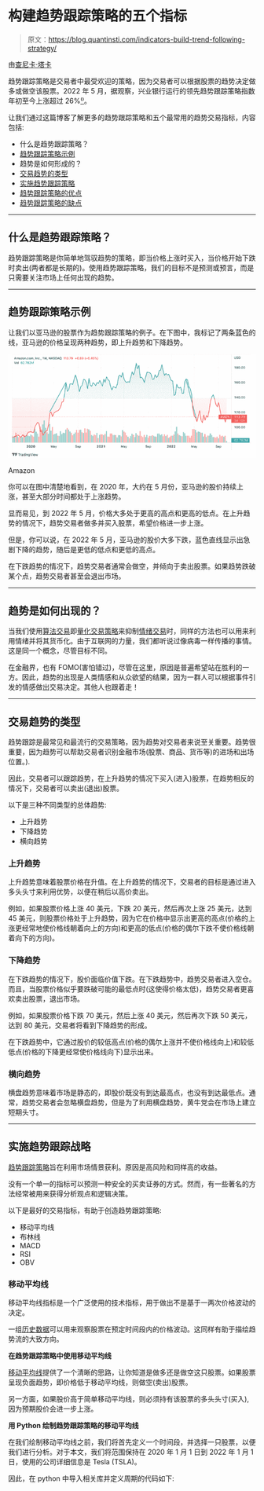 # 构建趋势跟踪策略的五个指标

> 原文：<https://blog.quantinsti.com/indicators-build-trend-following-strategy/>

由[查尼卡·塔卡](https://www.linkedin.com/in/chainika-bahl-thakar-b32971155/)

趋势跟踪策略是交易者中最受欢迎的策略，因为交易者可以根据股票的趋势决定做多或做空该股票。2022 年 5 月，据观察，兴业银行运行的领先趋势跟踪策略指数年初至今上涨超过 26%[⁽⁾](https://www.risk.net/investing/7949186/trend-followings-bumper-returns-mask-fading-convexity)。

让我们通过这篇博客了解更多的趋势跟踪策略和五个最常用的趋势交易指标，内容包括:

*   什么是趋势跟踪策略？
*   [趋势跟踪策略示例](#example-of-trend-following-strategy)
*   趋势是如何形成的？
*   [交易趋势的类型](#types-of-trends-in-trading)
*   [实施趋势跟踪策略](#implementation-of-trend-following-strategies)
*   [趋势跟踪策略的优点](#pros-of-trend-trading-strategy)
*   [趋势跟踪策略的缺点](#cons-of-trend-trading-strategy)

* * *

## 什么是趋势跟踪策略？

趋势跟踪策略是你简单地驾驭趋势的策略，即当价格上涨时买入，当价格开始下跌时卖出(两者都是长期的)。使用趋势跟踪策略，我们的目标不是预测或预言，而是只需要关注市场上任何出现的趋势。

* * *

## 趋势跟踪策略示例

让我们以亚马逊的股票作为趋势跟踪策略的例子。在下图中，我标记了两条蓝色的线，亚马逊的价格呈现两种趋势，即上升趋势和下降趋势。

![Amazon](img/b8e396453827fa6474b050c45fdae37a.png)

Amazon



你可以在图中清楚地看到，在 2020 年，大约在 5 月份，亚马逊的股价持续上涨，甚至大部分时间都处于上涨趋势。

显而易见，到 2022 年 5 月，价格大多处于更高的高点和更高的低点。在上升趋势的情况下，趋势交易者做多并买入股票，希望价格进一步上涨。

但是，你可以说，在 2022 年 5 月，亚马逊的股价大多下跌，蓝色直线显示出急剧下降的趋势，随后是更低的低点和更低的高点。

在下跌趋势的情况下，趋势交易者通常会做空，并倾向于卖出股票。如果趋势跌破某个点，趋势交易者甚至会退出市场。

* * *

## 趋势是如何出现的？

当我们使用[算法交易](/algorithmic-trading-strategies)即[量化交易策略](https://quantra.quantinsti.com/course/quantitative-trading-strategies-models)来抑制[情绪交易](https://quantra.quantinsti.com/course/trading-using-options-sentiment-indicators)时，同样的方法也可以用来利用情绪并将其货币化。由于互联网的力量，我们都听说过像病毒一样传播的事情。这是同一个概念，尽管目标不同。

在金融界，也有 FOMO(害怕错过)，尽管在这里，原因是普遍希望站在胜利的一方。因此，趋势的出现是人类情感和从众欲望的结果，因为一群人可以根据事件引发的情感做出交易决定。其他人也跟着走！

* * *

## 交易趋势的类型

趋势跟踪是最常见和最流行的交易策略，因为趋势对交易者来说至关重要。趋势很重要，因为趋势可以帮助交易者识别金融市场(股票、商品、货币等)的进场和出场位置。).

因此，交易者可以跟踪趋势，在上升趋势的情况下买入(进入)股票，在趋势相反的情况下，交易者可以卖出(退出)股票。

以下是三种不同类型的总体趋势:

*   上升趋势
*   下降趋势
*   横向趋势

### 上升趋势

上升趋势意味着股票价格在升值。在上升趋势的情况下，交易者的目标是通过进入多头头寸来利用优势，以便在稍后以高价卖出。

例如，如果股票价格上涨 40 美元，下跌 20 美元，然后再次上涨 25 美元，达到 45 美元，则股票价格处于上升趋势，因为它在价格中显示出更高的高点(价格的上涨更经常地使价格线朝着向上的方向)和更高的低点(价格的偶尔下跌不使价格线朝着向下的方向)。

### 下降趋势

在下跌趋势的情况下，股价面临价值下跌。在下跌趋势中，趋势交易者进入空仓。而且，当股票价格似乎要跌破可能的最低点时(这使得价格太低)，趋势交易者更喜欢卖出股票，退出市场。

例如，如果股票价格下跌 70 美元，然后上涨 40 美元，然后再次下跌 50 美元，达到 80 美元，交易者将看到下降趋势的形成。

在下跌趋势中，它通过股价的较低高点(价格的偶尔上涨并不使价格线向上)和较低低点(价格的下降更经常使价格线向下)显示出来。

### 横向趋势

横盘趋势意味着市场是静态的，即股价既没有到达最高点，也没有到达最低点。通常，趋势交易者会忽略横盘趋势，但是为了利用横盘趋势，黄牛党会在市场上建立短期头寸。

* * *

## 实施趋势跟踪战略

[趋势跟踪策略](/strategy-using-trend-following-indicators-macd-st-adx)旨在利用市场情景获利。原因是高风险和同样高的收益。

没有一个单一的指标可以预测一种安全的买卖证券的方式。然而，有一些著名的方法经常被用来获得分析观点和逻辑决策。

以下是最好的交易指标，有助于创造趋势跟踪策略:

*   移动平均线
*   布林线
*   MACD
*   RSI
*   OBV

### 移动平均线

移动平均线指标是一个广泛使用的技术指标，用于做出不是基于一两次价格波动的决定。

一组[历史数据](/basic-statistics-for-trading-strategies-i)可以用来观察股票在预定时间段内的价格波动。这同样有助于描绘趋势流的大致方向。

**在趋势跟踪策略中使用移动平均线**

[移动平均线](/moving-average-trading-strategies)提供了一个清晰的思路，让你知道是做多还是做空这只股票。如果股票呈现负面趋势，即价格低于移动平均线，则做空(卖出)股票。

另一方面，如果股价高于简单移动平均线，则必须持有该股票的多头头寸(买入),因为预期股价会进一步上涨。

**用 Python 绘制趋势跟踪策略的移动平均线**

在我们绘制移动平均线之前，我们将首先定义一个时间段，并选择一只股票，以便我们进行分析。对于本文，我们将范围保持在 2020 年 1 月 1 日到 2022 年 1 月 1 日，使用的公司详细信息是 Tesla (TSLA)。

因此，在 python 中导入相关库并定义周期的代码如下: